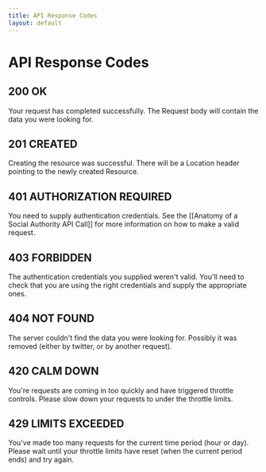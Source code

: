 ```yaml
---
title: API Response Codes
layout: default
---
```

# API Response Codes

## 200 OK

Your request has completed successfully. The Request body will contain the data you were looking for.

## 201 CREATED

Creating the resource was successful. There will be a Location header pointing to the newly created Resource.

## 401 AUTHORIZATION REQUIRED

You need to supply authentication credentials. See the [[Anatomy of a Social Authority API Call]] for more information on how to make a valid request.

## 403 FORBIDDEN

The authentication credentials you supplied weren't valid. You'll need to check that you are using the right credentials and supply the appropriate ones. 

## 404 NOT FOUND

The server couldn't find the data you were looking for. Possibly it was removed (either by twitter, or by another request).

## 420 CALM DOWN

You're requests are coming in too quickly and have triggered throttle controls. Please slow down your requests to under the throttle limits.

## 429 LIMITS EXCEEDED

You've made too many requests for the current time period (hour or day). Please wait until your throttle limits have reset (when the current period ends) and try again.
